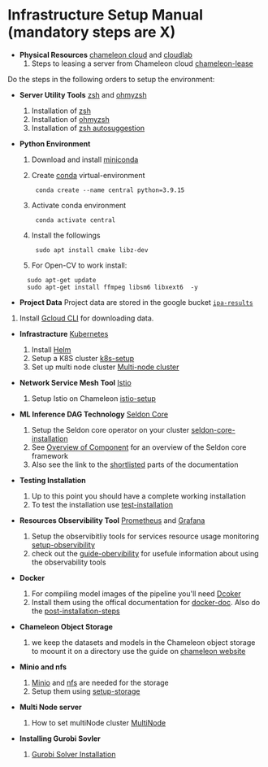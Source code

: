 # Infrastructure Setup Manual (mandatory steps are X)

* **Physical Resources** [chameleon cloud](https://www.chameleoncloud.org/) and [cloudlab](https://www.cloudlab.us/)
   1. Steps to leasing a server from Chameleon cloud [chameleon-lease](manual-installation/chameleon-lease.md)

Do the steps in the following orders to setup the environment:

* **Server Utility Tools** [zsh](https://www.zsh.org/) and [ohmyzsh](https://ohmyz.sh/)
   1. Installation of [zsh](https://github.com/ohmyzsh/ohmyzsh/wiki/Installing-ZSH)
   2. Installation of [ohmyzsh](https://github.com/ohmyzsh/ohmyzsh)
   3. Installation of [zsh autosuggestion](https://github.com/zsh-users/zsh-autosuggestions/blob/master/INSTALL.md)

* **Python Environment**
  1. Download and install [miniconda](https://docs.conda.io/en/latest/miniconda.html)
  2. Create [conda](https://docs.conda.io/en/latest/miniconda.html) virtual-environment
     ```
      conda create --name central python=3.9.15
     ```
  3. Activate conda environment
     ```
      conda activate central
     ```

  5. Install the followings
     ```
      sudo apt install cmake libz-dev
     ```
  6. For Open-CV to work install:
    ```
      sudo apt-get update
      sudo apt-get install ffmpeg libsm6 libxext6  -y
    ```

* **Project Data**
Project data are stored in the google bucket [`ipa-results`](https://console.cloud.google.com/storage/browser?authuser=7&hl=en&project=kubernetes-consolidation)
1. Install [Gcloud CLI](https://cloud.google.com/sdk/docs/install) for downloading data.

* **Infrastracture** [Kubernetes](https://kubernetes.io/)
   1. Install [Helm](https://helm.sh/docs/intro/install/)
   3. Setup a K8S cluster [k8s-setup](manual-installation/setup-chameleon-k8s.md)
   4. Set up multi node cluster [Multi-node cluster](https://microk8s.io/docs/clustering)

* **Network Service Mesh Tool** [Istio](https://istio.io/)
   1. Setup Istio on Chameleon [istio-setup](manual-installation/setup-istio.md)

* **ML Inference DAG Technology** [Seldon Core](https://docs.seldon.io/projects/seldon-core/en/latest/)
   1. Setup the Seldon core operator on your cluster [seldon-core-installation](manual-installation/setup-seldon-core-installation.md)
   2. See [Overview of Component](https://docs.seldon.io/projects/seldon-core/en/latest/workflow/overview.html#metrics-with-prometheus) for an overview of the Seldon core framework
   3. Also see the link to the [shortlisted](manual-installation/guide-seldon.md) parts of the documentation

* **Testing Installation**
   1. Up to this point you should have a complete working installation
   2. To test the installation use [test-installation](manual-installation/test_installation.md)

* **Resources Observibility Tool** [Prometheus](https://prometheus.io/) and [Grafana](https://grafana.com/)
   1. Setup the observibitliy tools for services resource usage monitoring [setup-observibility](manual-installation/setup-prometeus-monitoring.md)
   2. check out the [guide-obervibility](manual-installation/guide-prometheus.md) for usefule information about using the observability tools

* **Docker**
   1. For compiling model images of the pipeline you'll need [Dcoker](https://www.docker.com/)
   2. Install them using the offical documentation for [docker-doc](https://docs.docker.com/engine/install/ubuntu/). Also do the [post-installation-steps](https://docs.docker.com/engine/install/linux-postinstall/)

* **Chameleon Object Storage**
   1. we keep the datasets and models in the Chameleon object storage to moount it on a directory use the guide on [chameleon website](https://chameleoncloud.readthedocs.io/en/latest/technical/swift.html#:~:text=Chameleon%20provides%20an%20object%20store,results%20produced%20by%20your%20experiments.)

* **Minio and nfs**
   1. [Minio](https://min.io/) and [nfs](https://en.wikipedia.org/wiki/Network_File_System) are needed for the storage
   2. Setup them using [setup-storage](manual-installation/setup-storage.md)

* **Multi Node server**
    1. How to set multiNode cluster [MultiNode](manual-installation/multi-node.md)

* **Installing Gurobi Sovler**
   1. [Gurobi Solver Installation](manual-installation/gurobi-installation.md)


